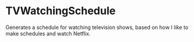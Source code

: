 # TVWatchingSchedule
Generates a schedule for watching television shows, based on how I like to make schedules and watch Netflix.

